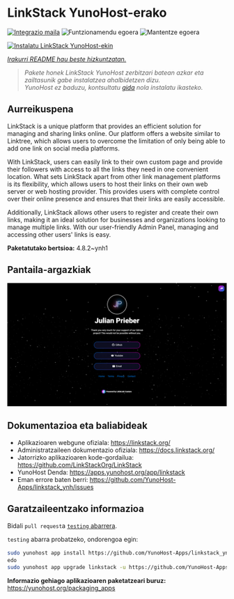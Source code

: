 <!--
Ohart ongi: README hau automatikoki sortu da <https://github.com/YunoHost/apps/tree/master/tools/readme_generator>ri esker
EZ editatu eskuz.
-->

# LinkStack YunoHost-erako

[![Integrazio maila](https://apps.yunohost.org/badge/integration/linkstack)](https://ci-apps.yunohost.org/ci/apps/linkstack/)
![Funtzionamendu egoera](https://apps.yunohost.org/badge/state/linkstack)
![Mantentze egoera](https://apps.yunohost.org/badge/maintained/linkstack)

[![Instalatu LinkStack YunoHost-ekin](https://install-app.yunohost.org/install-with-yunohost.svg)](https://install-app.yunohost.org/?app=linkstack)

*[Irakurri README hau beste hizkuntzatan.](./ALL_README.md)*

> *Pakete honek LinkStack YunoHost zerbitzari batean azkar eta zailtasunik gabe instalatzea ahalbidetzen dizu.*  
> *YunoHost ez baduzu, kontsultatu [gida](https://yunohost.org/install) nola instalatu ikasteko.*

## Aurreikuspena

LinkStack is a unique platform that provides an efficient solution for managing and sharing links online. Our platform offers a website similar to Linktree, which allows users to overcome the limitation of only being able to add one link on social media platforms.

With LinkStack, users can easily link to their own custom page and provide their followers with access to all the links they need in one convenient location. What sets LinkStack apart from other link management platforms is its flexibility, which allows users to host their links on their own web server or web hosting provider. This provides users with complete control over their online presence and ensures that their links are easily accessible.

Additionally, LinkStack allows other users to register and create their own links, making it an ideal solution for businesses and organizations looking to manage multiple links. With our user-friendly Admin Panel, managing and accessing other users' links is easy.


**Paketatutako bertsioa:** 4.8.2~ynh1

## Pantaila-argazkiak

![LinkStack(r)en pantaila-argazkia](./doc/screenshots/preview.png)

## Dokumentazioa eta baliabideak

- Aplikazioaren webgune ofiziala: <https://linkstack.org/>
- Administratzaileen dokumentazio ofiziala: <https://docs.linkstack.org/>
- Jatorrizko aplikazioaren kode-gordailua: <https://github.com/LinkStackOrg/LinkStack>
- YunoHost Denda: <https://apps.yunohost.org/app/linkstack>
- Eman errore baten berri: <https://github.com/YunoHost-Apps/linkstack_ynh/issues>

## Garatzaileentzako informazioa

Bidali `pull request`a [`testing` abarrera](https://github.com/YunoHost-Apps/linkstack_ynh/tree/testing).

`testing` abarra probatzeko, ondorengoa egin:

```bash
sudo yunohost app install https://github.com/YunoHost-Apps/linkstack_ynh/tree/testing --debug
edo
sudo yunohost app upgrade linkstack -u https://github.com/YunoHost-Apps/linkstack_ynh/tree/testing --debug
```

**Informazio gehiago aplikazioaren paketatzeari buruz:** <https://yunohost.org/packaging_apps>
